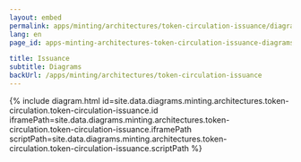 ```yaml
---
layout: embed
permalink: apps/minting/architectures/token-circulation-issuance/diagrams
lang: en
page_id: apps-minting-architectures-token-circulation-issuance-diagrams

title: Issuance
subtitle: Diagrams
backUrl: /apps/minting/architectures/token-circulation-issuance
---
```

{% include diagram.html id=site.data.diagrams.minting.architectures.token-circulation.token-circulation-issuance.id iframePath=site.data.diagrams.minting.architectures.token-circulation.token-circulation-issuance.iframePath scriptPath=site.data.diagrams.minting.architectures.token-circulation.token-circulation-issuance.scriptPath %}